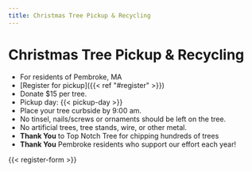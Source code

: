 ```yaml
---
title: Christmas Tree Pickup & Recycling
---
```


# Christmas Tree Pickup & Recycling

* For residents of Pembroke, MA
* [Register for pickup]({{< ref "#register" >}})
* Donate $15 per tree.
* Pickup day: {{< pickup-day >}}
* Place your tree curbside by 9:00 am.
* No tinsel, nails/screws or ornaments should be left on the tree.
* No artificial trees, tree stands, wire, or other metal.
* **Thank You** to Top Notch Tree for chipping hundreds of trees
* **Thank You** Pembroke residents who support our effort each year!

{{< register-form >}}

